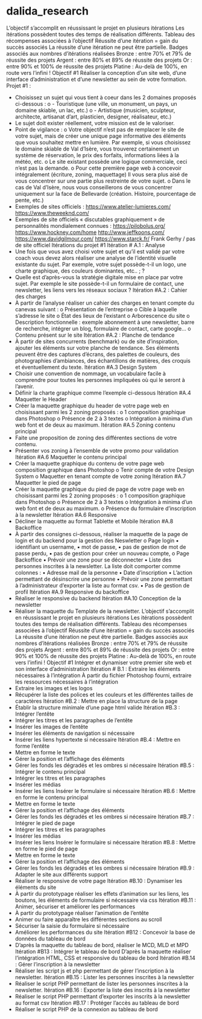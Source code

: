 # dalida_research
L’objectif s’accomplit en réussissant le projet en plusieurs itérations
Les itérations possèdent toutes des temps de réalisation différents.
Tableau des récompenses associées à l’objectif
Réussite d’une itération = gain du succès associés
La réussite d’une itération ne peut être partielle.
Badges associés aux nombres d’itérations réalisées
Bronze : entre 70% et 79% de réussite des projets
Argent : entre 80% et 89% de réussite des projets
Or : entre 90% et 100% de réussite des projets
Platine : Au-delà de 100%, en route vers l’infini !
Objectif #1
Réaliser la conception d’un site web, d’une interface d’administration et d’une newsletter au sein de votre formation.
Projet #1 :
- Choisissez un sujet qui vous tient à coeur dans les 2 domaines proposés ci-dessous :
o - Touristique (une ville, un monument, un pays, un domaine skiable, un lac, etc.)
o - Artistique (musicien, sculpteur, architecte, artisanat d’art, plasticien, designer, réalisateur, etc.)
- Le sujet doit exister réellement, votre mission est de le valoriser.
- Point de vigilance :
o Votre objectif n’est pas de remplacer le site de votre sujet, mais de créer une unique page informative des éléments que vous souhaitez mettre en lumière. Par exemple, si vous choisissez le domaine skiable de Val d’Isère, vous trouverez certainement un système de réservation, le prix des forfaits, informations liées à la météo, etc.
o Le site existant possède une logique commerciale, ceci n’est pas la demande.
o Pour cette première page web à concevoir intégralement (écriture, zoning, maquettage) Il vous sera plus aisé de vous concentrer sur une partie plus restreinte de votre sujet.
o Dans le cas de Val d’Isère, nous vous conseillerons de vous concentrer uniquement sur la face de Bellevarde (création. Histoire, pourcentage de pente, etc.)
- Exemples de sites officiels :
https://www.atelier-lumieres.com/
https://www.theweeknd.com/
- Exemples de site officiels « discutables graphiquement » de personnalités mondialement connues :
https://pilobolus.org/
https://www.hockney.com/home
http://www.jeffkoons.com/
https://www.davidgilmour.com/
https://www.starck.fr/
Frank Gerhy / pas de site officiel
Itérations du projet #1
Itération # A.1 : Analyse
- Une fois que vous avez choisi votre sujet et qu’il est validé par votre coach vous devez alors réaliser une analyse de l’identité visuelle existante du sujet. Par exemple, votre sujet possède-t-il un logo, une charte graphique, des couleurs dominantes, etc.. ; ?
- Quelle est d’après-vous la stratégie digitale mise en place par votre sujet. Par exemple le site possède-t-il un formulaire de contact, une newsletter, les liens vers les réseaux sociaux ?
Itération #A.2 : Cahier des charges
- À partir de l’analyse réaliser un cahier des charges en tenant compte du canevas suivant :
o Présentation de l’entreprise
o Cible à laquelle s’adresse le site
o État des lieux de l’existant
o Arborescence du site
o Description fonctionnelle : exemple abonnement à une newsletter, barre de recherche, intégrer un blog, formulaire de contact, carte google…
o Contenu présent sur le site
Itération #A.2 : Planche de tendance
- À partir de sites concurrents (benchmark) ou de site d’inspiration, ajouter les éléments sur votre planche de tendance. Ses éléments peuvent être des captures d’écrans, des palettes de couleurs, des photographies d’ambiances, des échantillons de matières, des croquis et éventuellement du texte.
Itération #A.3 Design System
- Choisir une convention de nommage, un vocabulaire facile à comprendre pour toutes les personnes impliquées où qui le seront à l’avenir.
- Définir la charte graphique comme l’exemple ci-dessous
Itération #A.4 Maquetter le Header
- Créer la maquette graphique du header de votre page web en choisissant parmi les 2 zoning proposés :
o 1 composition graphique dans Photoshop
o Présence de 2 à 3 textes
o Intégration à minima d’un web font et de deux au maximum.
Itération #A.5 Zoning contenu principal
- Faite une proposition de zoning des différentes sections de votre contenu.
- Présenter vos zoning à l’ensemble de votre promo pour validation
Itération #A.6 Maquetter le contenu principal
- Créer la maquette graphique du contenu de votre page web composition graphique dans Photoshop
o Tenir compte de votre Design System
o Maquetter en tenant compte de votre zoning
Itération #A.7 Maquetter le pied de page
- Créer la maquette graphique du pied de page de votre page web en choisissant parmi les 2 zoning proposés :
o 1 composition graphique dans Photoshop
o Présence de 2 à 3 textes
o Intégration à minima d’un web font et de deux au maximum.
o Présence du formulaire d’inscription à la newsletter
Itération #A.6 Responsive
- Décliner la maquette au format Tablette et Mobile
Itération #A.8 Backoffice
- À partir des consignes ci-dessous, réaliser la maquette de la page de login et du backend pour la gestion des Neswletter
o Page login
▪ identifiant un username,
▪ mot de passe,
▪ pas de gestion de mot de passe perdu,
▪ pas de gestion pour créer un nouveau compte,
o Page Backoffice
▪ Prévoir une zone pour se déconnecter
▪ Liste des personnes inscrites à la newsletter. La liste doit comporter comme colonnes :
• Adresse mail de la personne
• Date d’inscription
• L’action permettant de désinscrire une personne
▪ Prévoir une zone permettant à l’administrateur d’exporter la liste au format csv.
▪ Pas de gestion de profil
Itération #A.9 Responsive du backoffice
- Réaliser le responsive du backend
Itération #A.10 Conception de la newsletter
- Réaliser la maquette du Template de la newsletter.
L’objectif s’accomplit en réussissant le projet en plusieurs itérations
Les itérations possèdent toutes des temps de réalisation différents.
Tableau des récompenses associées à l’objectif
Réussite d’une itération = gain du succès associés
La réussite d’une itération ne peut être partielle.
Badges associés aux nombres d’itérations réalisées
Bronze : entre 70% et 79% de réussite des projets
Argent : entre 80% et 89% de réussite des projets
Or : entre 90% et 100% de réussite des projets
Platine : Au-delà de 100%, en route vers l’infini !
Objectif #1
Intégrer et dynamiser votre premier site web et son interface d’administration
Itération # B.1 : Extraire les éléments nécessaires à l’intégration
À partir du fichier Photoshop fourni, extraire les ressources nécessaires à l’intégration
- Extraire les images et les logos
- Récupérer la liste des polices et les couleurs et les différentes tailles de caractères
Itération #B.2 : Mettre en place la structure de la page
- Établir la structure minimale d’une page html valide
Itération #B.3 : Intégrer l’entête
- Intégrer les titres et les paragraphes de l’entête
- Insérer les images de l’entête
- Insérer les éléments de navigation si nécessaire
- Insérer les liens hypertexte si nécessaire
Itération #B.4 : Mettre en forme l’entête
- Mettre en forme le texte
- Gérer la position et l’affichage des éléments
- Gérer les fonds les dégradés et les ombres si nécessaire
Itération #B.5 : Intégrer le contenu principal
- Intégrer les titres et les paragraphes
- Insérer les médias
- Insérer les liens
Insérer le formulaire si nécessaire
Itération #B.6 : Mettre en forme le contenu principal
- Mettre en forme le texte
- Gérer la position et l’affichage des éléments
- Gérer les fonds les dégradés et les ombres si nécessaire
Itération #B.7 : Intégrer le pied de page
- Intégrer les titres et les paragraphes
- Insérer les médias
- Insérer les liens
Insérer le formulaire si nécessaire
Itération #B.8 : Mettre en forme le pied de page
- Mettre en forme le texte
- Gérer la position et l’affichage des éléments
- Gérer les fonds les dégradés et les ombres si nécessaire
Itération #B.9 : Adapter le site aux différents support
- Réaliser le responsive de votre page
Itération #B.10 : Dynamiser les éléments du site
- À partir du prototypage réaliser les effets d’animation sur les liens, les boutons, les éléments de formulaire si nécessaire via css
Itération #B.11 : Animer, sécuriser et améliorer les performances
- À partir du prototypage réaliser l’animation de l’entête
- Animer ou faire apparaître les différentes sections au scroll
- Sécuriser la saisie du formulaire si nécessaire
- Améliorer les performances du site
Itération #B12 : Concevoir la base de données du tableau de bord
- D’après la maquette du tableau de bord, réaliser le MCD, MLD et MPD
Itération #B13 : Intégrer le tableau de bord
D’après la maquette réaliser l’intégration HTML, CSS et responsive du tableau de bord
Itération #B.14 : Gérer l’inscription à la newsletter
- Réaliser les script js et php permettant de gérer l’inscription à la newsletter.
Itération #B.15 : Lister les personnes inscrites à la newsletter
- Réaliser le script PHP permettant de lister les personnes inscrites à la newsletter.
Itération #B.16 : Exporter la liste des inscrits à la newsletter
- Réaliser le script PHP permettant d’exporter les inscrits à la newsletter au format csv
Itération #B.17 : Protéger l’accès au tableau de bord
- Réaliser le script PHP de la connexion au tableau de bord